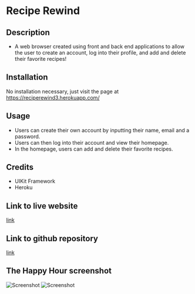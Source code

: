 # Recipe Rewind

## Description

- A web browser created using front and back end applications to allow the user to create an account, log into their profile, and add and delete their favorite recipes! 


## Installation

No installation necessary, just visit the page at https://reciperewind3.herokuapp.com/


## Usage

- Users can create their own account by inputting their name, email and a password.
- Users can then log into their account and view their homepage.
- In the homepage, users can add and delete their favorite recipes. 

## Credits

- UIKit Framework 
- Heroku



## Link to live website

[link](https://reciperewind3.herokuapp.com/)

## Link to github repository

[link](https://github.com/dolivafig/Recipe_Rewind)

## The Happy Hour screenshot

![Screenshot](./assets/images/Screenshot1.png)
![Screenshot](./assets/images/Screenshot2.png)
